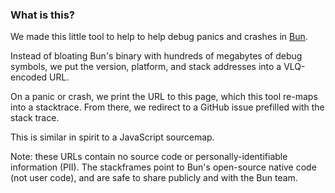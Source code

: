 <!-- The following is visible on the website's homepage -->

### What is this?

We made this little tool to help to help debug panics and crashes in [Bun](https://bun.sh).

Instead of bloating Bun's binary with hundreds of megabytes of debug symbols, we put the version, platform, and stack addresses into a VLQ-encoded URL.

On a panic or crash, we print the URL to this page, which this tool re-maps into a stacktrace. From there, we redirect to a GitHub issue prefilled with the stack trace.

This is similar in spirit to a JavaScript sourcemap.

Note: these URLs contain no source code or personally-identifiable information (PII). The stackframes point to Bun's open-source native code (not user code), and are safe to share publicly and with the Bun team.

